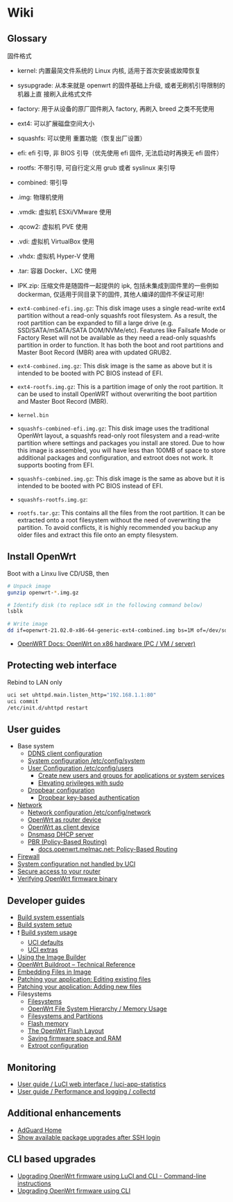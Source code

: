 # Wiki

## Glossary

固件格式

- kernel: 内置最简文件系统的 Linux 内核, 适用于首次安装或故障恢复
- sysupgrade: 从本来就是 openwrt 的固件基础上升级, 或者无刷机引导限制的机器上直
  接刷入此格式文件
- factory: 用于从设备的原厂固件刷入 factory, 再刷入 breed 之类不死使用
- ext4: 可以扩展磁盘空间大小
- squashfs: 可以使用 重置功能（恢复出厂设置）
- efi: efi 引导, 非 BIOS 引导（优先使用 efi 固件, 无法启动时再换无 efi 固件）
- rootfs: 不带引导, 可自行定义用 grub 或者 syslinux 来引导
- combined: 带引导
- .img: 物理机使用
- .vmdk: 虚拟机 ESXi/VMware 使用
- .qcow2: 虚拟机 PVE 使用
- .vdi: 虚拟机 VirtualBox 使用
- .vhdx: 虚拟机 Hyper-V 使用
- .tar: 容器 Docker、LXC 使用
- IPK.zip: 压缩文件是随固件一起提供的 ipk, 包括未集成到固件里的一些例如
  dockerman, 仅适用于同目录下的固件, 其他人编译的固件不保证可用!

- `ext4-combined-efi.img.gz`: This disk image uses a single read-write ext4
  partition without a read-only squashfs root filesystem. As a result, the root
  partition can be expanded to fill a large drive (e.g. SSD/SATA/mSATA/SATA
  DOM/NVMe/etc). Features like Failsafe Mode or Factory Reset will not be
  available as they need a read-only squashfs partition in order to function. It
  has both the boot and root partitions and Master Boot Record (MBR) area with
  updated GRUB2.
- `ext4-combined.img.gz`: This disk image is the same as above but it is
  intended to be booted with PC BIOS instead of EFI.
- `ext4-rootfs.img.gz`: This is a partition image of only the root partition. It
  can be used to install OpenWRT without overwriting the boot partition and
  Master Boot Record (MBR).
- `kernel.bin`
- `squashfs-combined-efi.img.gz`: This disk image uses the traditional OpenWrt
  layout, a squashfs read-only root filesystem and a read-write partition where
  settings and packages you install are stored. Due to how this image is
  assembled, you will have less than 100MB of space to store additional packages
  and configuration, and extroot does not work. It supports booting from EFI.
- `squashfs-combined.img.gz`: This disk image is the same as above but it is
  intended to be booted with PC BIOS instead of EFI.
- `squashfs-rootfs.img.gz`:
- `rootfs.tar.gz`: This contains all the files from the root partition. It can
  be extracted onto a root filesystem without the need of overwriting the
  partition. To avoid conflicts, it is highly recommended you backup any older
  files and extract this file onto an empty filesystem.

## Install OpenWrt

Boot with a Linxu live CD/USB, then

```sh
# Unpack image
gunzip openwrt-*.img.gz

# Identify disk (to replace sdX in the following command below)
lsblk

# Write image
dd if=openwrt-21.02.0-x86-64-generic-ext4-combined.img bs=1M of=/dev/sdX
```

- [OpenWRT Docs: OpenWrt on x86 hardware (PC / VM / server)](https://openwrt.org/docs/guide-user/installation/openwrt_x86)

## Protecting web interface

Rebind to LAN only

```sh
uci set uhttpd.main.listen_http="192.168.1.1:80"
uci commit
/etc/init.d/uhttpd restart
```

## User guides

- Base system
  - [DDNS client configuration](https://openwrt.org/docs/guide-user/base-system/ddns)
  - [System configuration /etc/config/system](https://openwrt.org/docs/guide-user/base-system/system_configuration)
  - [User Configuration /etc/config/users](https://openwrt.org/docs/guide-user/base-system/users)
    - [Create new users and groups for applications or system services](https://openwrt.org/docs/guide-user/additional-software/create-new-users)
    - [Elevating privileges with sudo](https://openwrt.org/docs/guide-user/security/sudo)
  - [Dropbear configuration](https://openwrt.org/docs/guide-user/base-system/dropbear)
    - [Dropbear key-based authentication](https://openwrt.org/docs/guide-user/security/dropbear.public-key.auth)
- [Network](https://openwrt.org/docs/guide-user/network/start)
  - [Network configuration /etc/config/network](https://openwrt.org/docs/guide-user/network/network_configuration)
  - [OpenWrt as router device](https://openwrt.org/docs/guide-user/network/openwrt_as_routerdevice)
  - [OpenWrt as client device](https://openwrt.org/docs/guide-user/network/openwrt_as_clientdevice)
  - [Dnsmasq DHCP server](https://openwrt.org/docs/guide-user/base-system/dhcp.dnsmasq)
  - [PBR (Policy-Based Routing)](https://openwrt.org/docs/guide-user/network/routing/pbr)
    - [docs.openwrt.melmac.net: Policy-Based Routing ](https://docs.openwrt.melmac.net/pbr/)
- [Firewall](https://openwrt.org/docs/guide-user/firewall/start)
- [System configuration not handled by UCI](https://openwrt.org/docs/guide-user/base-system/notuci.config)
- [Secure access to your router](https://openwrt.org/docs/guide-user/security/secure.access)
- [Verifying OpenWrt firmware binary](https://openwrt.org/docs/guide-quick-start/verify_firmware_checksum)

## Developer guides

- [Build system essentials](https://openwrt.org/docs/guide-developer/toolchain/buildsystem_essentials)
- [Build system setup](https://openwrt.org/docs/guide-developer/toolchain/install-buildsystem)
- ❗
  [Build system usage](https://openwrt.org/docs/guide-developer/toolchain/use-buildsystem)
  - [UCI defaults](https://openwrt.org/docs/guide-developer/uci-defaults)
  - [UCI extras](https://openwrt.org/docs/guide-user/advanced/uci_extras)
- [Using the Image Builder](https://openwrt.org/docs/guide-user/additional-software/imagebuilder)
- [OpenWrt Buildroot – Technical Reference](https://openwrt.org/docs/techref/buildroot)
- [Embedding Files in Image](https://openwrt.org/docs/guide-developer/embedding-files-in-image)
- [Patching your application: Editing existing files](https://openwrt.org/docs/guide-developer/helloworld/chapter8)
- [Patching your application: Adding new files](https://openwrt.org/docs/guide-developer/helloworld/chapter7)
- Filesystems
  - [Filesystems](https://openwrt.org/docs/techref/filesystems)
  - [OpenWrt File System Hierarchy / Memory Usage](https://openwrt.org/docs/techref/file_system)
  - [Filesystems and Partitions](https://openwrt.org/docs/guide-user/storage/filesystems-and-partitions)
  - [Flash memory](https://openwrt.org/docs/techref/flash)
  - [The OpenWrt Flash Layout](https://openwrt.org/docs/techref/flash.layout)
  - [Saving firmware space and RAM](https://openwrt.org/docs/guide-user/additional-software/saving_space)
  - [Extroot configuration](https://openwrt.org/docs/guide-user/additional-software/extroot_configuration)

## Monitoring

- [User guide / LuCI web interface / luci-app-statistics](https://openwrt.org/docs/guide-user/luci/luci_app_statistics)
- [User guide / Performance and logging / collectd](https://openwrt.org/docs/guide-user/perf_and_log/statistic.collectd)

## Additional enhancements

- [AdGuard Home](https://openwrt.org/docs/guide-user/services/dns/adguard-home)
- [Show available package upgrades after SSH login](https://openwrt.org/docs/guide-user/additional-software/show_upgradable_packages_after_ssh_login)

## CLI based upgrades

- [Upgrading OpenWrt firmware using LuCI and CLI - Command-line instructions](https://openwrt.org/docs/guide-user/installation/generic.sysupgrade#command-line_instructions)
- [Upgrading OpenWrt firmware using CLI](https://openwrt.org/docs/guide-user/installation/sysupgrade.cli)
